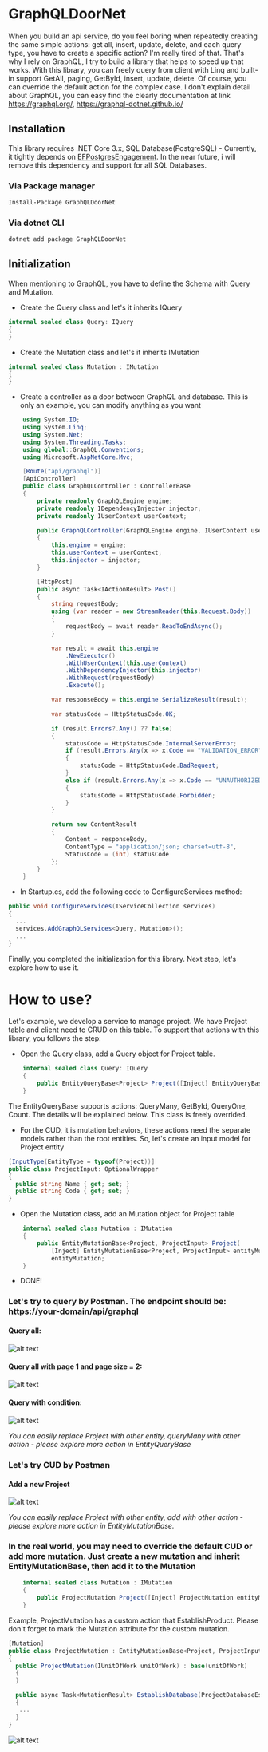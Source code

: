 # GraphQLDoorNet
When you build an api service, do you feel boring when repeatedly creating the same simple actions: get all, insert, update, delete, and each query type, you have to create a specific action? I'm really tired of that. That's why I rely on GraphQL, I try to build a library that helps to speed up that works. With this library, you can freely query from client with Linq and built-in support GetAll, paging, GetById, insert, update, delete. Of course, you can override the default action for the complex case.
I don't explain detail about GraphQL, you can easy find the clearly documentation at link https://graphql.org/, https://graphql-dotnet.github.io/

## Installation
This library requires .NET Core 3.x, SQL Database(PostgreSQL) - Currently, it tightly depends on [EFPostgresEngagement](https://github.com/hieutran3010/EFPostgresEngagement). In the near future, i will remove this dependency and support for all SQL Databases.

### Via Package manager
```sh
Install-Package GraphQLDoorNet
```
### Via dotnet CLI
```sh
dotnet add package GraphQLDoorNet
```

## Initialization
When mentioning to GraphQL, you have to define the Schema with Query and Mutation.
- Create the Query class and let's it inherits IQuery
```c#
internal sealed class Query: IQuery
{
}
```
- Create the Mutation class and let's it inherits IMutation
```c#
internal sealed class Mutation : IMutation
{
}
```
- Create a controller as a door between GraphQL and database. This is only an example, you can modify anything as you want
```c#
    using System.IO;
    using System.Linq;
    using System.Net;
    using System.Threading.Tasks;
    using global::GraphQL.Conventions;
    using Microsoft.AspNetCore.Mvc;

    [Route("api/graphql")]
    [ApiController]
    public class GraphQLController : ControllerBase
    {
        private readonly GraphQLEngine engine;
        private readonly IDependencyInjector injector;
        private readonly IUserContext userContext;

        public GraphQLController(GraphQLEngine engine, IUserContext userContext, IDependencyInjector injector)
        {
            this.engine = engine;
            this.userContext = userContext;
            this.injector = injector;
        }

        [HttpPost]
        public async Task<IActionResult> Post()
        {
            string requestBody;
            using (var reader = new StreamReader(this.Request.Body))
            {
                requestBody = await reader.ReadToEndAsync();
            }

            var result = await this.engine
                .NewExecutor()
                .WithUserContext(this.userContext)
                .WithDependencyInjector(this.injector)
                .WithRequest(requestBody)
                .Execute();

            var responseBody = this.engine.SerializeResult(result);

            var statusCode = HttpStatusCode.OK;

            if (result.Errors?.Any() ?? false)
            {
                statusCode = HttpStatusCode.InternalServerError;
                if (result.Errors.Any(x => x.Code == "VALIDATION_ERROR"))
                {
                    statusCode = HttpStatusCode.BadRequest;
                }
                else if (result.Errors.Any(x => x.Code == "UNAUTHORIZED_ACCESS"))
                {
                    statusCode = HttpStatusCode.Forbidden;
                }
            }

            return new ContentResult
            {
                Content = responseBody,
                ContentType = "application/json; charset=utf-8",
                StatusCode = (int) statusCode
            };
        }
    }
```
- In Startup.cs, add the following code to ConfigureServices method:
```c#
public void ConfigureServices(IServiceCollection services)
{
  ...
  services.AddGraphQLServices<Query, Mutation>();
  ...
}
```
Finally, you completed the initialization for this library. Next step, let's explore how to use it.
# How to use?
Let's example, we develop a service to manage project. We have Project table and client need to CRUD on this table. To support that actions with this library, you follows the step:
- Open the Query class, add a Query object for Project table.
```c#
    internal sealed class Query: IQuery
    {
        public EntityQueryBase<Project> Project([Inject] EntityQueryBase<Project> entityQuery) => entityQuery;
    }
```
  The EntityQueryBase supports actions: QueryMany, GetById, QueryOne, Count. The details will be explained below. This class is freely overrided.
  
- For the CUD, it is mutation behaviors, these actions need the separate models rather than the root entities. So, let's create an input model for Project entity
```c#
[InputType(EntityType = typeof(Project))]
public class ProjectInput: OptionalWrapper
{
  public string Name { get; set; }
  public string Code { get; set; }
}
```
- Open the Mutation class, add an Mutation object for Project table
```c#
    internal sealed class Mutation : IMutation
    {
        public EntityMutationBase<Project, ProjectInput> Project(
            [Inject] EntityMutationBase<Project, ProjectInput> entityMutation) =>
            entityMutation;
    }
```
- DONE!
### Let's try to query by Postman. The endpoint should be: https://your-domain/api/graphql
#### Query all:
![alt text](https://firebasestorage.googleapis.com/v0/b/my-storage-2b677.appspot.com/o/my-libs%2Fgraphql-door-query-all.png?alt=media&token=ae0a2289-ee59-4b80-9573-4d2350e26c7d "Query All")
#### Query all with page 1 and page size = 2:
![alt text](https://firebasestorage.googleapis.com/v0/b/my-storage-2b677.appspot.com/o/my-libs%2Fgraphql-door-query-all-paging.png?alt=media&token=0c72d016-7cf3-4e58-8c55-23e92d152db0 "Query all with page 1 and page size = 2")
#### Query with condition:
![alt text](https://firebasestorage.googleapis.com/v0/b/my-storage-2b677.appspot.com/o/my-libs%2Fgraphql-door-query-by-condition.png?alt=media&token=6c01ad3a-ac74-43a3-bc04-420520175df3 "Query with condition")

*You can easily replace Project with other entity, queryMany with other action - please explore more action in EntityQueryBase*
### Let's try CUD by Postman
#### Add a new Project
![alt text](https://firebasestorage.googleapis.com/v0/b/my-storage-2b677.appspot.com/o/my-libs%2Fgraphql-door-add.png?alt=media&token=7723166c-a09f-453c-9d1b-c280259b563b "Query with condition")

*You can easily replace Project with other entity, add with other action - please explore more action in EntityMutationBase.*
### In the real world, you may need to override the default CUD or add more mutation. Just create a new mutation and inherit EntityMutationBase, then add it to the Mutation
```c#
    internal sealed class Mutation : IMutation
    {
        public ProjectMutation Project([Inject] ProjectMutation entityMutation) => entityMutation;
    }
```
Example, ProjectMutation has a custom action that EstablishProduct. Please don't forget to mark the Mutation attribute for the custom mutation.
```c#
[Mutation]
public class ProjectMutation : EntityMutationBase<Project, ProjectInput>
{
  public ProjectMutation(IUnitOfWork unitOfWork) : base(unitOfWork)
  {
  }

  public async Task<MutationResult> EstablishDatabase(ProjectDatabaseEstablishInput input)
  {
   ...
  }
}
```
![alt text](https://firebasestorage.googleapis.com/v0/b/my-storage-2b677.appspot.com/o/my-libs%2Fgraphql-door-custom-mutation.png?alt=media&token=25bc5931-cad2-418d-a47f-6f1564e4c47e "Custom mutation")
